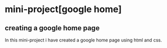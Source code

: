 # mini-project[google home]
## creating a google home page
In this mini-project i have created a google home page using html and css.
